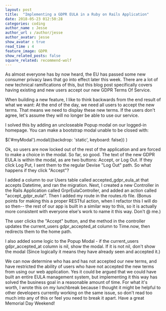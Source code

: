 ```yaml
---
layout: post
title:  "Implementing a GDPR EULA in a Ruby on Rails Application"
date: 2018-05-23 012:50:28
categories: coding
author_name : Jesse
author_url : /author/jesse
author_avatar: jesse
show_avatar : true
read_time : 4
feature_image: GDPR
show_related_posts: false
square_related: recommend-wolf
---
```


As almost everyone has by now heard, the EU has passed some new consumer privacy
laws that go into effect later this week. There are a lot of new technical ramifications
of this, but this blog post specifically covers having existing and new users accept
our new GDPR Terms Of Service.

When building a new feature, I like to think backwards from the end result of what
we want: At the end of the day, we need all users to accept the new terms. That means we need to display these new terms. If the users don't agree, let's assume they will no longer be able to use our service.

I solved this by adding an uncloseable Popup modal on our logged-in homepage. You can make a bootstrap modal unable to be closed with:

$('#myModal').modal({backdrop: 'static', keyboard: false}) )

Ok, so users are now locked out of the rest of the application and are forced to make a choice in the modal. So far, so good. The text of the new GDPR EULA is within the modal, as are two buttons: Accept, or Log Out. If they click Log Put, I sent them to the regular Devise "Log Out" path. So what happens if they click "Accept"?

I added a column to our Users table called accepted_gdpr_eula_at that accepts Datetime, and ran the migration. Next, I created a new Controller in the Rails Application called GrprEulaController, and added an action called "accept_gdpr_eula!". Then I added my route in the routes.rb file. (Bonus points for making this a proper RESTful action, when I refactor this I will do so then-- the rest of our app is built in a similar way to this, so it is actually more consistent with everyone else's work to name it this way. Don't @ me.)

The user clicks the "Accept" button, and the method in the controller updates the current_users gdpr_accepted_at column to Time.now, then redirects them to the home path.

I also added some logic to the Popup Modal - if the current_users gdpr_accepted_at column is nil, show the modal. If it is not nil, don't show the modal (Since logically it means they have already seen and accepted it.)

We can now determine who has and has not accepted our new terms, and have restricted the ability of users who have not accepted the new terms from using our web application. Yes it could be argued that we could have built an entire EULA management system, but implementing it this way has solved the business goal in a reasonable amount of time. For what it's worth, I wrote this on my lunchbreak because I thought it might be helpful to other developers currently working on the same issue, so don't read too much into any of this or feel you need to break it apart. Have a great Memorial Day Weekend!
